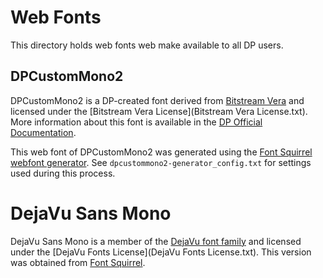 # Web Fonts

This directory holds web fonts web make available to all DP users.

## DPCustomMono2

DPCustomMono2 is a DP-created font derived from [Bitstream Vera](https://www.gnome.org/fonts/)
and licensed under the [Bitstream Vera License](Bitstream Vera License.txt).
More information about this font is available in the
[DP Official Documentation](https://www.pgdp.net/w/index.php?title=DP_Official_Documentation:Proofreading/DPCustomMono2_Font#License).

This web font of DPCustomMono2 was generated using the
[Font Squirrel webfont generator](https://www.fontsquirrel.com/tools/webfont-generator).
See `dpcustommono2-generator_config.txt` for settings used during this process.

# DejaVu Sans Mono

DejaVu Sans Mono is a member of the [DejaVu font family](https://dejavu-fonts.github.io/)
and licensed under the [DejaVu Fonts License](DejaVu Fonts License.txt).
This version was obtained from [Font Squirrel](https://www.fontsquirrel.com/fonts/dejavu-sans-mono).
